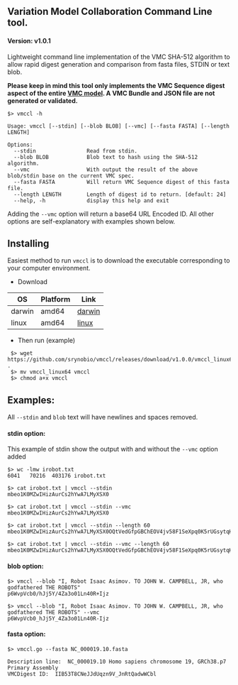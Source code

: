 ## Variation Model Collaboration Command Line tool.

#### Version: v1.0.1

Lightweight command line implementation of the VMC SHA-512 algorithm to allow rapid digest generation and comparison from fasta files, STDIN or text blob.

**Please keep in mind this tool only implements the VMC Sequence digest aspect of the entire [VMC model](https://docs.google.com/document/d/12E8WbQlvfZWk5NrxwLytmympPby6vsv60RxCeD5wc1E/edit). A VMC Bundle and JSON file are not generated or validated.**

```
$> vmccl -h

Usage: vmccl [--stdin] [--blob BLOB] [--vmc] [--fasta FASTA] [--length LENGTH]

Options:
  --stdin                Read from stdin.
  --blob BLOB            Blob text to hash using the SHA-512 algorithm.
  --vmc                  With output the result of the above blob/stdin base on the current VMC spec.
  --fasta FASTA          Will return VMC Sequence digest of this fasta file.
  --length LENGTH        Length of digest id to return. [default: 24]
  --help, -h             display this help and exit
```

Adding the `--vmc` option will return a base64 URL Encoded ID. All other options
are self-explanatory with examples shown below.

## Installing

Easiest method to run `vmccl` is to download the executable corresponding to your computer environment.

*  Download

OS | Platform | Link
---|---|---
darwin | amd64 | [darwin](https://github.com/srynobio/vmccl/releases)
linux | amd64 | [linux](https://github.com/srynobio/vmccl/releases)

* Then run (example)

```
 $> wget https://github.com/srynobio/vmccl/releases/download/v1.0.0/vmccl_linux64 .
 $> mv vmccl_linux64 vmccl
 $> chmod a+x vmccl

```


## Examples:

All `--stdin` and `blob` text will have newlines and spaces removed.

#### stdin option:

This example of stdin show the output with and without the `--vmc` option added

```
$> wc -lmw irobot.txt
6041   70216  403176 irobot.txt

$> cat irobot.txt | vmccl --stdin
mbeo1K0MZwIHizAurCs2hYwA7LMyXSX0

$> cat irobot.txt | vmccl --stdin --vmc
mbeo1K0MZwIHizAurCs2hYwA7LMyXSX0

$> cat irobot.txt | vmccl --stdin --length 60
mbeo1K0MZwIHizAurCs2hYwA7LMyXSX0OQtVedGfpGBChEOV4jv58F1SeXpq0K5rUGsytqHm4/1oicIh

$> cat irobot.txt | vmccl --stdin --vmc --length 60
mbeo1K0MZwIHizAurCs2hYwA7LMyXSX0OQtVedGfpGBChEOV4jv58F1SeXpq0K5rUGsytqHm4_1oicIh

```

#### blob option:

```
$> vmccl --blob "I, Robot Isaac Asimov. TO JOHN W. CAMPBELL, JR, who godfathered THE ROBOTS"
p6WvpVcb0/hJj5Y/4Za3o01Ln40R+Ijz

$> vmccl --blob "I, Robot Isaac Asimov. TO JOHN W. CAMPBELL, JR, who godfathered THE ROBOTS" --vmc
p6WvpVcb0_hJj5Y_4Za3o01Ln40R-Ijz

```

#### fasta option:

```
$> vmccl.go --fasta NC_000019.10.fasta

Description line:  NC_000019.10 Homo sapiens chromosome 19, GRCh38.p7 Primary Assembly
VMCDigest ID:  IIB53T8CNeJJdUqzn9V_JnRtQadwWCbl
```
